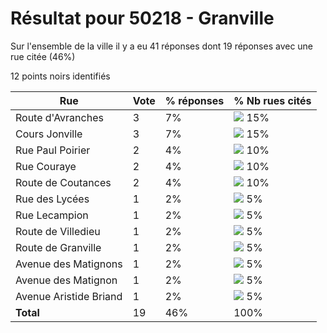 # Résultat pour 50218 - Granville

Sur l'ensemble de la ville il y a eu 41 réponses dont 19 réponses avec une rue citée (46%)

12 points noirs identifiés

| Rue | Vote | % réponses | % Nb rues cités|
|-----|------|------------|----------------|
| Route d'Avranches | 3 | 7% | <img src="../../img/bar_15.gif" />&nbsp;15%|
| Cours Jonville | 3 | 7% | <img src="../../img/bar_15.gif" />&nbsp;15%|
| Rue Paul Poirier | 2 | 4% | <img src="../../img/bar_10.gif" />&nbsp;10%|
| Rue Couraye | 2 | 4% | <img src="../../img/bar_10.gif" />&nbsp;10%|
| Route de Coutances | 2 | 4% | <img src="../../img/bar_10.gif" />&nbsp;10%|
| Rue des Lycées | 1 | 2% | <img src="../../img/bar_5.gif" />&nbsp;5%|
| Rue Lecampion | 1 | 2% | <img src="../../img/bar_5.gif" />&nbsp;5%|
| Route de Villedieu | 1 | 2% | <img src="../../img/bar_5.gif" />&nbsp;5%|
| Route de Granville | 1 | 2% | <img src="../../img/bar_5.gif" />&nbsp;5%|
| Avenue des Matignons | 1 | 2% | <img src="../../img/bar_5.gif" />&nbsp;5%|
| Avenue des Matignon | 1 | 2% | <img src="../../img/bar_5.gif" />&nbsp;5%|
| Avenue Aristide Briand | 1 | 2% | <img src="../../img/bar_5.gif" />&nbsp;5%|
| **Total** | 19 | 46% | 100%|
